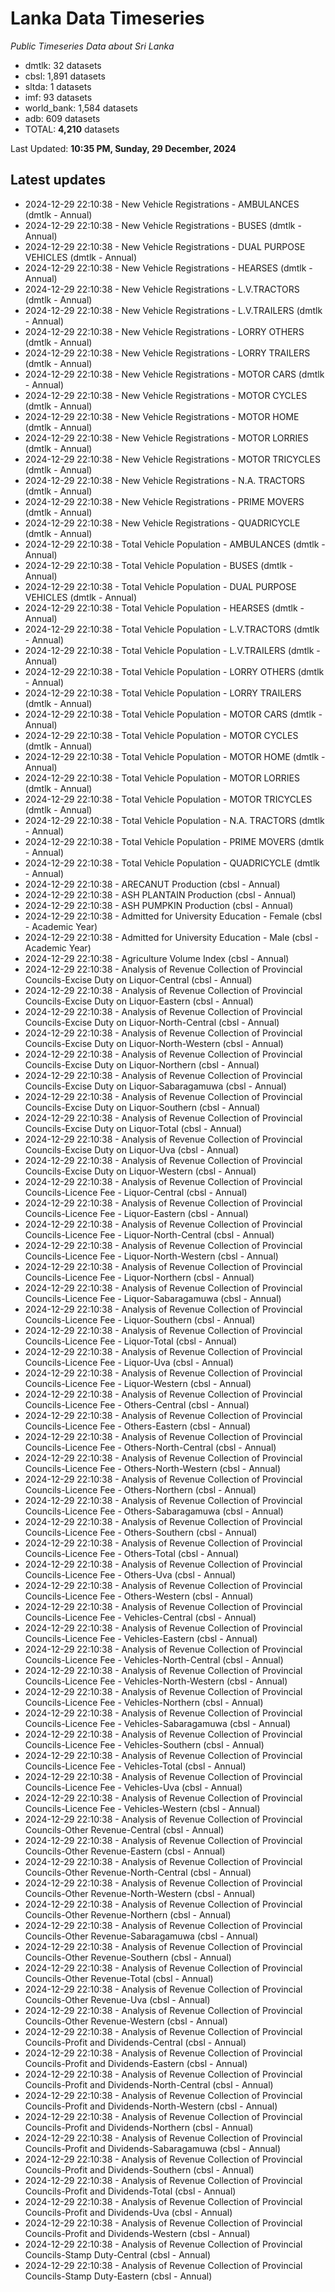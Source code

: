 # Lanka Data Timeseries
*Public Timeseries Data about Sri Lanka*

* dmtlk: 32 datasets
* cbsl: 1,891 datasets
* sltda: 1 datasets
* imf: 93 datasets
* world_bank: 1,584 datasets
* adb: 609 datasets
* TOTAL: **4,210** datasets

Last Updated: **10:35 PM, Sunday, 29 December, 2024**

## Latest updates

* 2024-12-29 22:10:38 - New Vehicle Registrations - AMBULANCES (dmtlk - Annual)
* 2024-12-29 22:10:38 - New Vehicle Registrations - BUSES (dmtlk - Annual)
* 2024-12-29 22:10:38 - New Vehicle Registrations - DUAL PURPOSE VEHICLES (dmtlk - Annual)
* 2024-12-29 22:10:38 - New Vehicle Registrations - HEARSES (dmtlk - Annual)
* 2024-12-29 22:10:38 - New Vehicle Registrations - L.V.TRACTORS (dmtlk - Annual)
* 2024-12-29 22:10:38 - New Vehicle Registrations - L.V.TRAILERS (dmtlk - Annual)
* 2024-12-29 22:10:38 - New Vehicle Registrations - LORRY OTHERS (dmtlk - Annual)
* 2024-12-29 22:10:38 - New Vehicle Registrations - LORRY TRAILERS (dmtlk - Annual)
* 2024-12-29 22:10:38 - New Vehicle Registrations - MOTOR CARS (dmtlk - Annual)
* 2024-12-29 22:10:38 - New Vehicle Registrations - MOTOR CYCLES (dmtlk - Annual)
* 2024-12-29 22:10:38 - New Vehicle Registrations - MOTOR HOME (dmtlk - Annual)
* 2024-12-29 22:10:38 - New Vehicle Registrations - MOTOR LORRIES (dmtlk - Annual)
* 2024-12-29 22:10:38 - New Vehicle Registrations - MOTOR TRICYCLES (dmtlk - Annual)
* 2024-12-29 22:10:38 - New Vehicle Registrations - N.A. TRACTORS (dmtlk - Annual)
* 2024-12-29 22:10:38 - New Vehicle Registrations - PRIME MOVERS (dmtlk - Annual)
* 2024-12-29 22:10:38 - New Vehicle Registrations - QUADRICYCLE (dmtlk - Annual)
* 2024-12-29 22:10:38 - Total Vehicle Population - AMBULANCES (dmtlk - Annual)
* 2024-12-29 22:10:38 - Total Vehicle Population - BUSES (dmtlk - Annual)
* 2024-12-29 22:10:38 - Total Vehicle Population - DUAL PURPOSE VEHICLES (dmtlk - Annual)
* 2024-12-29 22:10:38 - Total Vehicle Population - HEARSES (dmtlk - Annual)
* 2024-12-29 22:10:38 - Total Vehicle Population - L.V.TRACTORS (dmtlk - Annual)
* 2024-12-29 22:10:38 - Total Vehicle Population - L.V.TRAILERS (dmtlk - Annual)
* 2024-12-29 22:10:38 - Total Vehicle Population - LORRY OTHERS (dmtlk - Annual)
* 2024-12-29 22:10:38 - Total Vehicle Population - LORRY TRAILERS (dmtlk - Annual)
* 2024-12-29 22:10:38 - Total Vehicle Population - MOTOR CARS (dmtlk - Annual)
* 2024-12-29 22:10:38 - Total Vehicle Population - MOTOR CYCLES (dmtlk - Annual)
* 2024-12-29 22:10:38 - Total Vehicle Population - MOTOR HOME (dmtlk - Annual)
* 2024-12-29 22:10:38 - Total Vehicle Population - MOTOR LORRIES (dmtlk - Annual)
* 2024-12-29 22:10:38 - Total Vehicle Population - MOTOR TRICYCLES (dmtlk - Annual)
* 2024-12-29 22:10:38 - Total Vehicle Population - N.A. TRACTORS (dmtlk - Annual)
* 2024-12-29 22:10:38 - Total Vehicle Population - PRIME MOVERS (dmtlk - Annual)
* 2024-12-29 22:10:38 - Total Vehicle Population - QUADRICYCLE (dmtlk - Annual)
* 2024-12-29 22:10:38 - ARECANUT Production (cbsl - Annual)
* 2024-12-29 22:10:38 - ASH PLANTAIN Production (cbsl - Annual)
* 2024-12-29 22:10:38 - ASH PUMPKIN Production (cbsl - Annual)
* 2024-12-29 22:10:38 - Admitted for University Education - Female (cbsl - Academic Year)
* 2024-12-29 22:10:38 - Admitted for University Education - Male (cbsl - Academic Year)
* 2024-12-29 22:10:38 - Agriculture Volume Index (cbsl - Annual)
* 2024-12-29 22:10:38 - Analysis of Revenue Collection of Provincial Councils-Excise Duty on Liquor-Central (cbsl - Annual)
* 2024-12-29 22:10:38 - Analysis of Revenue Collection of Provincial Councils-Excise Duty on Liquor-Eastern (cbsl - Annual)
* 2024-12-29 22:10:38 - Analysis of Revenue Collection of Provincial Councils-Excise Duty on Liquor-North-Central (cbsl - Annual)
* 2024-12-29 22:10:38 - Analysis of Revenue Collection of Provincial Councils-Excise Duty on Liquor-North-Western (cbsl - Annual)
* 2024-12-29 22:10:38 - Analysis of Revenue Collection of Provincial Councils-Excise Duty on Liquor-Northern (cbsl - Annual)
* 2024-12-29 22:10:38 - Analysis of Revenue Collection of Provincial Councils-Excise Duty on Liquor-Sabaragamuwa (cbsl - Annual)
* 2024-12-29 22:10:38 - Analysis of Revenue Collection of Provincial Councils-Excise Duty on Liquor-Southern (cbsl - Annual)
* 2024-12-29 22:10:38 - Analysis of Revenue Collection of Provincial Councils-Excise Duty on Liquor-Total (cbsl - Annual)
* 2024-12-29 22:10:38 - Analysis of Revenue Collection of Provincial Councils-Excise Duty on Liquor-Uva (cbsl - Annual)
* 2024-12-29 22:10:38 - Analysis of Revenue Collection of Provincial Councils-Excise Duty on Liquor-Western (cbsl - Annual)
* 2024-12-29 22:10:38 - Analysis of Revenue Collection of Provincial Councils-Licence Fee - Liquor-Central (cbsl - Annual)
* 2024-12-29 22:10:38 - Analysis of Revenue Collection of Provincial Councils-Licence Fee - Liquor-Eastern (cbsl - Annual)
* 2024-12-29 22:10:38 - Analysis of Revenue Collection of Provincial Councils-Licence Fee - Liquor-North-Central (cbsl - Annual)
* 2024-12-29 22:10:38 - Analysis of Revenue Collection of Provincial Councils-Licence Fee - Liquor-North-Western (cbsl - Annual)
* 2024-12-29 22:10:38 - Analysis of Revenue Collection of Provincial Councils-Licence Fee - Liquor-Northern (cbsl - Annual)
* 2024-12-29 22:10:38 - Analysis of Revenue Collection of Provincial Councils-Licence Fee - Liquor-Sabaragamuwa (cbsl - Annual)
* 2024-12-29 22:10:38 - Analysis of Revenue Collection of Provincial Councils-Licence Fee - Liquor-Southern (cbsl - Annual)
* 2024-12-29 22:10:38 - Analysis of Revenue Collection of Provincial Councils-Licence Fee - Liquor-Total (cbsl - Annual)
* 2024-12-29 22:10:38 - Analysis of Revenue Collection of Provincial Councils-Licence Fee - Liquor-Uva (cbsl - Annual)
* 2024-12-29 22:10:38 - Analysis of Revenue Collection of Provincial Councils-Licence Fee - Liquor-Western (cbsl - Annual)
* 2024-12-29 22:10:38 - Analysis of Revenue Collection of Provincial Councils-Licence Fee - Others-Central (cbsl - Annual)
* 2024-12-29 22:10:38 - Analysis of Revenue Collection of Provincial Councils-Licence Fee - Others-Eastern (cbsl - Annual)
* 2024-12-29 22:10:38 - Analysis of Revenue Collection of Provincial Councils-Licence Fee - Others-North-Central (cbsl - Annual)
* 2024-12-29 22:10:38 - Analysis of Revenue Collection of Provincial Councils-Licence Fee - Others-North-Western (cbsl - Annual)
* 2024-12-29 22:10:38 - Analysis of Revenue Collection of Provincial Councils-Licence Fee - Others-Northern (cbsl - Annual)
* 2024-12-29 22:10:38 - Analysis of Revenue Collection of Provincial Councils-Licence Fee - Others-Sabaragamuwa (cbsl - Annual)
* 2024-12-29 22:10:38 - Analysis of Revenue Collection of Provincial Councils-Licence Fee - Others-Southern (cbsl - Annual)
* 2024-12-29 22:10:38 - Analysis of Revenue Collection of Provincial Councils-Licence Fee - Others-Total (cbsl - Annual)
* 2024-12-29 22:10:38 - Analysis of Revenue Collection of Provincial Councils-Licence Fee - Others-Uva (cbsl - Annual)
* 2024-12-29 22:10:38 - Analysis of Revenue Collection of Provincial Councils-Licence Fee - Others-Western (cbsl - Annual)
* 2024-12-29 22:10:38 - Analysis of Revenue Collection of Provincial Councils-Licence Fee - Vehicles-Central (cbsl - Annual)
* 2024-12-29 22:10:38 - Analysis of Revenue Collection of Provincial Councils-Licence Fee - Vehicles-Eastern (cbsl - Annual)
* 2024-12-29 22:10:38 - Analysis of Revenue Collection of Provincial Councils-Licence Fee - Vehicles-North-Central (cbsl - Annual)
* 2024-12-29 22:10:38 - Analysis of Revenue Collection of Provincial Councils-Licence Fee - Vehicles-North-Western (cbsl - Annual)
* 2024-12-29 22:10:38 - Analysis of Revenue Collection of Provincial Councils-Licence Fee - Vehicles-Northern (cbsl - Annual)
* 2024-12-29 22:10:38 - Analysis of Revenue Collection of Provincial Councils-Licence Fee - Vehicles-Sabaragamuwa (cbsl - Annual)
* 2024-12-29 22:10:38 - Analysis of Revenue Collection of Provincial Councils-Licence Fee - Vehicles-Southern (cbsl - Annual)
* 2024-12-29 22:10:38 - Analysis of Revenue Collection of Provincial Councils-Licence Fee - Vehicles-Total (cbsl - Annual)
* 2024-12-29 22:10:38 - Analysis of Revenue Collection of Provincial Councils-Licence Fee - Vehicles-Uva (cbsl - Annual)
* 2024-12-29 22:10:38 - Analysis of Revenue Collection of Provincial Councils-Licence Fee - Vehicles-Western (cbsl - Annual)
* 2024-12-29 22:10:38 - Analysis of Revenue Collection of Provincial Councils-Other Revenue-Central (cbsl - Annual)
* 2024-12-29 22:10:38 - Analysis of Revenue Collection of Provincial Councils-Other Revenue-Eastern (cbsl - Annual)
* 2024-12-29 22:10:38 - Analysis of Revenue Collection of Provincial Councils-Other Revenue-North-Central (cbsl - Annual)
* 2024-12-29 22:10:38 - Analysis of Revenue Collection of Provincial Councils-Other Revenue-North-Western (cbsl - Annual)
* 2024-12-29 22:10:38 - Analysis of Revenue Collection of Provincial Councils-Other Revenue-Northern (cbsl - Annual)
* 2024-12-29 22:10:38 - Analysis of Revenue Collection of Provincial Councils-Other Revenue-Sabaragamuwa (cbsl - Annual)
* 2024-12-29 22:10:38 - Analysis of Revenue Collection of Provincial Councils-Other Revenue-Southern (cbsl - Annual)
* 2024-12-29 22:10:38 - Analysis of Revenue Collection of Provincial Councils-Other Revenue-Total (cbsl - Annual)
* 2024-12-29 22:10:38 - Analysis of Revenue Collection of Provincial Councils-Other Revenue-Uva (cbsl - Annual)
* 2024-12-29 22:10:38 - Analysis of Revenue Collection of Provincial Councils-Other Revenue-Western (cbsl - Annual)
* 2024-12-29 22:10:38 - Analysis of Revenue Collection of Provincial Councils-Profit and Dividends-Central (cbsl - Annual)
* 2024-12-29 22:10:38 - Analysis of Revenue Collection of Provincial Councils-Profit and Dividends-Eastern (cbsl - Annual)
* 2024-12-29 22:10:38 - Analysis of Revenue Collection of Provincial Councils-Profit and Dividends-North-Central (cbsl - Annual)
* 2024-12-29 22:10:38 - Analysis of Revenue Collection of Provincial Councils-Profit and Dividends-North-Western (cbsl - Annual)
* 2024-12-29 22:10:38 - Analysis of Revenue Collection of Provincial Councils-Profit and Dividends-Northern (cbsl - Annual)
* 2024-12-29 22:10:38 - Analysis of Revenue Collection of Provincial Councils-Profit and Dividends-Sabaragamuwa (cbsl - Annual)
* 2024-12-29 22:10:38 - Analysis of Revenue Collection of Provincial Councils-Profit and Dividends-Southern (cbsl - Annual)
* 2024-12-29 22:10:38 - Analysis of Revenue Collection of Provincial Councils-Profit and Dividends-Total (cbsl - Annual)
* 2024-12-29 22:10:38 - Analysis of Revenue Collection of Provincial Councils-Profit and Dividends-Uva (cbsl - Annual)
* 2024-12-29 22:10:38 - Analysis of Revenue Collection of Provincial Councils-Profit and Dividends-Western (cbsl - Annual)
* 2024-12-29 22:10:38 - Analysis of Revenue Collection of Provincial Councils-Stamp Duty-Central (cbsl - Annual)
* 2024-12-29 22:10:38 - Analysis of Revenue Collection of Provincial Councils-Stamp Duty-Eastern (cbsl - Annual)